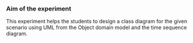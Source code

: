 ### Aim of the experiment
This experiment helps the students to design a class diagram for the given scenario using UML from the Object domain model and the time sequence diagram.